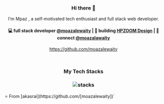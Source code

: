 <h3 align="center"> Hi there 👋</h3>

<p align="center">
I'm Mpaz , a self-motivated tech enthusiast and full stack web developer.
</p>

<h4 align="center">
💻 full stack developer <a href="https://github.com/moazalewaity">@moazalewaity</a> | 🌱 building <a href="https://github.com/moazalewaity/HPZOOM">HPZOOM Design</a> | 💬 connect <a href="https://twitter.com/moazalawaity">@moazalawaity</a>
</h4>
<p  align="center">
<a href="https://github.com/moazalewaity/">https://github.com/moazalewaity</a>
</p>

<br/>
<h3 align="center">
My Tech Stacks
</h3>

<h3 align="center">
<img src="https://raw.githubusercontent.com/akasrai/akasrai/master/assets/stack-hills.svg" alt="stacks"/>
</h3>
⭐️ From [akasrai](https://github.com/[moazalewaity])`

